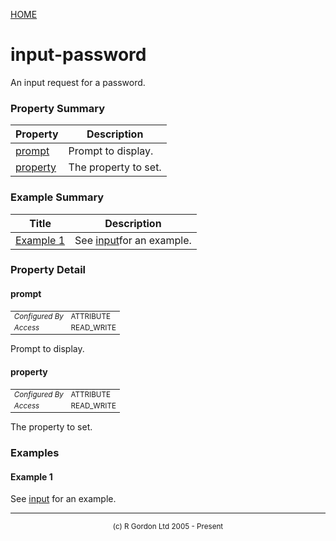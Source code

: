 [HOME](../../../../README.md)
# input-password

An input request for a password.

### Property Summary

| Property | Description |
| -------- | ----------- |
| [prompt](#propertyprompt) | Prompt to display. | 
| [property](#propertyproperty) | The property to set. | 


### Example Summary

| Title | Description |
| ----- | ----------- |
| [Example 1](#example1) | See [input](../../../../org/oddjob/input/InputJob.md)for an example. |


### Property Detail
#### prompt <a name="propertyprompt"></a>

<table style='font-size:smaller'>
      <tr><td><i>Configured By</i></td><td>ATTRIBUTE</td></tr>
      <tr><td><i>Access</i></td><td>READ_WRITE</td></tr>
</table>

Prompt to display.

#### property <a name="propertyproperty"></a>

<table style='font-size:smaller'>
      <tr><td><i>Configured By</i></td><td>ATTRIBUTE</td></tr>
      <tr><td><i>Access</i></td><td>READ_WRITE</td></tr>
</table>

The property to set.


### Examples
#### Example 1 <a name="example1"></a>

See [input](../../../../org/oddjob/input/InputJob.md) for an example.


-----------------------

<div style='font-size: smaller; text-align: center;'>(c) R Gordon Ltd 2005 - Present</div>
